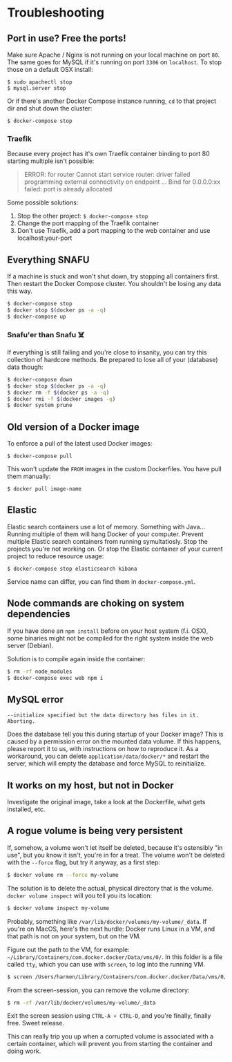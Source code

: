 # Troubleshooting
## Port in use? Free the ports!
Make sure Apache / Nginx is not running on your local machine on port `80`.
The same goes for MySQL if it's running on port `3306` on `localhost`.
To stop those on a default OSX install:
```
$ sudo apachectl stop
$ mysql.server stop
```
Or if there's another Docker Compose instance running, `cd` to that project dir and shut down the cluster:
```bash
$ docker-compose stop
```

### Traefik

Because every project has it's own Traefik container binding to port 80 starting multiple isn't possible:

> ERROR: for router  Cannot start service router: driver failed programming external connectivity on endpoint ... Bind for 0.0.0.0:xx failed: port is already allocated

Some possible solutions:

1. Stop the other project: `$ docker-compose stop`
2. Change the port mapping of the Traefik container
3. Don't use Traefik, add a port mapping to the web container and use localhost:your-port

## Everything SNAFU
If a machine is stuck and won't shut down, try stopping all containers first.
Then restart the Docker Compose cluster. You shouldn't be losing any data this way.

```bash
$ docker-compose stop
$ docker stop $(docker ps -a -q)
$ docker-compose up
```

### Snafu'er than Snafu ☠️
If everything is still failing and you're close to insanity, you can try this collection of hardcore methods. Be prepared to lose all of your (database) data though:
```bash
$ docker-compose down
$ docker stop $(docker ps -a -q)
$ docker rm -f $(docker ps -a -q)
$ docker rmi -f $(docker images -q)
$ docker system prune
```

## Old version of a Docker image
To enforce a pull of the latest used Docker images:
```
$ docker-compose pull
```

This won't update the `FROM` images in the custom Dockerfiles. You have pull them manually:

```
$ docker pull image-name
```

## Elastic

Elastic search containers use a lot of memory. Something with Java... Running multiple of them will hang Docker of your computer. Prevent multiple Elastic search containers from running symultatiosly. Stop the projects you're not working on. Or stop the Elastic container of your current project to reduce resource usage:

```
$ docker-compose stop elasticsearch kibana
```

Service name can differ, you can find them in `docker-compose.yml`.

## Node commands are choking on system dependencies
If you have done an `npm install` before on your host system (f.i. OSX), some binaries might not be compiled for the right system inside the web server (Debian). 

Solution is to compile again inside the container:
```bash
$ rm -rf node_modules
$ docker-compose exec web npm i
```

## MySQL error
```
--initialize specified but the data directory has files in it. Aborting.
```
Does the database tell you this during startup of your Docker image?
This is caused by a permission error on the mounted data volume. If this happens, please report it to us, with instructions on how to reproduce it.
As a workaround, you can delete `application/data/docker/*` and restart the server, which will empty the database and force MySQL to reinitialize.

## It works on my host, but not in Docker
Investigate the original image, take a look at the Dockerfile, what gets installed, etc. 

## A rogue volume is being very persistent
If, somehow, a volume won't let itself be deleted, because it's ostensibly "in use", but you know it isn't, you're in for a treat.
The volume won't be deleted with the `--force` flag, but try it anyway, as a first step:

```bash
$ docker volume rm --force my-volume
```

The solution is to delete the actual, physical directory that is the volume. `docker volume inspect` will you tell you its location:

```bash
$ docker volume inspect my-volume
```

Probably, something like `/var/lib/docker/volumes/my-volume/_data`. 
If you're on MacOS, here's the next hurdle: Docker runs Linux in a VM, and that path is not on your system, but on the VM.

Figure out the path to the VM, for example: `~/Library/Containers/com.docker.docker/Data/vms/0/`. In this folder is a file called `tty`, which you can use with `screen`, to log into the running VM.

```bash
$ screen /Users/harmen/Library/Containers/com.docker.docker/Data/vms/0/tty
```

From the screen-session, you can remove the volume directory:

```bash
$ rm -rf /var/lib/docker/volumes/my-volume/_data
```

Exit the screen session using `CTRL-A + CTRL-D`, and you're finally, finally free. Sweet release.

This can really trip you up when a corrupted volume is associated with a certain container, which will prevent you from starting the container and doing work.
